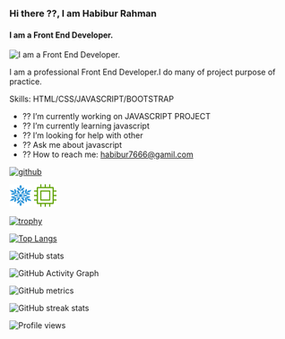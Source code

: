 ### Hi there ??, I am Habibur Rahman
#### I am a Front End Developer.
![I am a Front End Developer.](https://www.linkedin.com/in/habibur-rahman-76603720b/detail/background-image/)

I am a professional Front End Developer.I do many of project purpose of practice.

Skills: HTML/CSS/JAVASCRIPT/BOOTSTRAP

- ?? I’m currently working on JAVASCRIPT PROJECT 
- ?? I’m currently learning javascript 
- ?? I’m looking for help with other 
- ?? Ask me about javascript  
- ?? How to reach me: habibur7666@gamil.com 


[<img src='https://cdn.jsdelivr.net/npm/simple-icons@3.0.1/icons/github.svg' alt='github' height='40'>](https://github.com/fnhabib)  

<a href='https://archiveprogram.github.com/'><img src='https://raw.githubusercontent.com/acervenky/animated-github-badges/master/assets/acbadge.gif' width='40' height='40'></a> <a href='https://docs.github.com/en/developers'><img src='https://raw.githubusercontent.com/acervenky/animated-github-badges/master/assets/devbadge.gif' width='40' height='40'></a> 

[![trophy](https://github-profile-trophy.vercel.app/?username=fnhabib)](https://github.com/ryo-ma/github-profile-trophy)

[![Top Langs](https://github-readme-stats.vercel.app/api/top-langs/?username=fnhabib)](https://github.com/anuraghazra/github-readme-stats)

![GitHub stats](https://github-readme-stats.vercel.app/api?username=fnhabib&show_icons=true)  

![GitHub Activity Graph](https://activity-graph.herokuapp.com/graph?username=fnhabib)  

![GitHub metrics](https://metrics.lecoq.io/fnhabib)  

![GitHub streak stats](https://github-readme-streak-stats.herokuapp.com/?user=fnhabib)  

![Profile views](https://gpvc.arturio.dev/fnhabib)  
